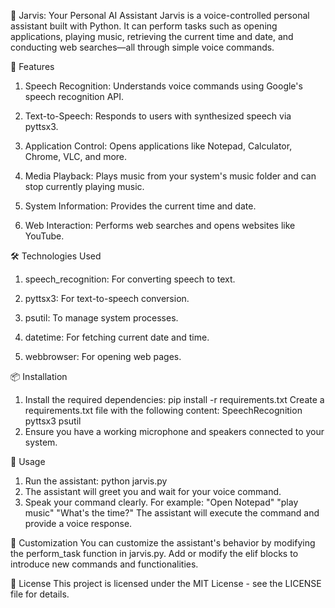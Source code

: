 
🧠 Jarvis: Your Personal AI Assistant
Jarvis is a voice-controlled personal assistant built with Python. It can perform tasks such as opening applications, playing music, retrieving the current time and date, and conducting web searches—all through simple voice commands.

🚀 Features
1) Speech Recognition: Understands voice commands using Google's speech recognition API.

2) Text-to-Speech: Responds to users with synthesized speech via pyttsx3.

3) Application Control: Opens applications like Notepad, Calculator, Chrome, VLC, and more.

4) Media Playback: Plays music from your system's music folder and can stop currently playing music.

5) System Information: Provides the current time and date.

6) Web Interaction: Performs web searches and opens websites like YouTube.

🛠️ Technologies Used
1) speech_recognition: For converting speech to text.

2) pyttsx3: For text-to-speech conversion.

3) psutil: To manage system processes.

4) datetime: For fetching current date and time.

5) webbrowser: For opening web pages.

📦 Installation
1) Install the required dependencies:
pip install -r requirements.txt
Create a requirements.txt file with the following content:
SpeechRecognition
pyttsx3
psutil
2) Ensure you have a working microphone and speakers connected to your system.

🎤 Usage
1) Run the assistant:
python jarvis.py
2) The assistant will greet you and wait for your voice command.
3) Speak your command clearly. For example:
"Open Notepad"
"play music"
"What's the time?"
The assistant will execute the command and provide a voice response.

🧩 Customization
You can customize the assistant's behavior by modifying the perform_task function in jarvis.py. Add or modify the elif blocks to introduce new commands and functionalities.

📄 License
This project is licensed under the MIT License - see the LICENSE file for details.

